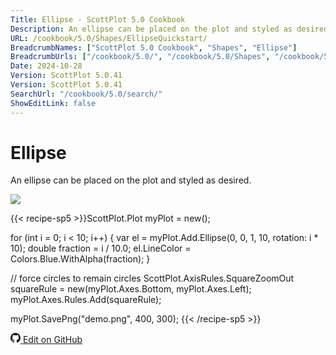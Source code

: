 ```yaml
---
Title: Ellipse - ScottPlot 5.0 Cookbook
Description: An ellipse can be placed on the plot and styled as desired.
URL: /cookbook/5.0/Shapes/EllipseQuickstart/
BreadcrumbNames: ["ScottPlot 5.0 Cookbook", "Shapes", "Ellipse"]
BreadcrumbUrls: ["/cookbook/5.0/", "/cookbook/5.0/Shapes", "/cookbook/5.0/Shapes/EllipseQuickstart"]
Date: 2024-10-28
Version: ScottPlot 5.0.41
Version: ScottPlot 5.0.41
SearchUrl: "/cookbook/5.0/search/"
ShowEditLink: false
---
```


# Ellipse


An ellipse can be placed on the plot and styled as desired.

[![](/cookbook/5.0/images/EllipseQuickstart.png?241027221943)](/cookbook/5.0/images/EllipseQuickstart.png?241027221943)

{{< recipe-sp5 >}}ScottPlot.Plot myPlot = new();

for (int i = 0; i < 10; i++)
{
    var el = myPlot.Add.Ellipse(0, 0, 1, 10, rotation: i * 10);
    double fraction = i / 10.0;
    el.LineColor = Colors.Blue.WithAlpha(fraction);
}

// force circles to remain circles
ScottPlot.AxisRules.SquareZoomOut squareRule = new(myPlot.Axes.Bottom, myPlot.Axes.Left);
myPlot.Axes.Rules.Add(squareRule);

myPlot.SavePng("demo.png", 400, 300);
{{< /recipe-sp5 >}}

<a href='https://github.com/ScottPlot/ScottPlot/blob/main/src/ScottPlot5/ScottPlot5%20Cookbook/Recipes/PlotTypes/Shapes.cs'><svg xmlns="http://www.w3.org/2000/svg" width="16" height="16" fill="currentColor" class="mb-1 bi bi-github" viewBox="0 0 16 16">
  <path d="M8 0C3.58 0 0 3.58 0 8c0 3.54 2.29 6.53 5.47 7.59.4.07.55-.17.55-.38 0-.19-.01-.82-.01-1.49-2.01.37-2.53-.49-2.69-.94-.09-.23-.48-.94-.82-1.13-.28-.15-.68-.52-.01-.53.63-.01 1.08.58 1.23.82.72 1.21 1.87.87 2.33.66.07-.52.28-.87.51-1.07-1.78-.2-3.64-.89-3.64-3.95 0-.87.31-1.59.82-2.15-.08-.2-.36-1.02.08-2.12 0 0 .67-.21 2.2.82.64-.18 1.32-.27 2-.27s1.36.09 2 .27c1.53-1.04 2.2-.82 2.2-.82.44 1.1.16 1.92.08 2.12.51.56.82 1.27.82 2.15 0 3.07-1.87 3.75-3.65 3.95.29.25.54.73.54 1.48 0 1.07-.01 1.93-.01 2.2 0 .21.15.46.55.38A8.01 8.01 0 0 0 16 8c0-4.42-3.58-8-8-8"/>
</svg> Edit on GitHub</a>

